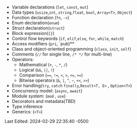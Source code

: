 - Variable declarations (`let`, `const`, `mut`)
- Data types (`usize`,`int`, `string`,`float`, `bool`, `Array<T>`, `Object`)
- Function declaration (`fn`, `->`)
- Enum declaration(`enum`)
- Struct declaration(`struct`)
- Block expression(`{}`)
- Control flow keywords (`if`, `elif`,`else`, `for`, `while`, `match`)
- Access modifiers (`pri`, `pub)**
- Class and object-oriented programming (`class`, `init`, `self`)
- Comments (`//` for single line, `/* */` for multi-line)
- Operators: 
	- Mathematical (`+`, `-`, `*`, `/`)
	- Logical (`&&`, `||`, `!`)
	- Comparison (`==`, `!=`, `<`, `>`, `<=`, `>=`)
	- Bitwise operators (`&`, `|`, `^`, `~`, `<<`, `>>`)
- Error handling(`try`, `catch` `finally`,`Result<T, E>` , `Option<T>`)
- Concurrency model: (`async`, `await`)
- Module system: (`mod` , `use`)
- Decorators and metadata(TBD)
- Type inference
- Generics: (`<T>`)

Last Edited: 2024-02-29 22:35:40 -0500
